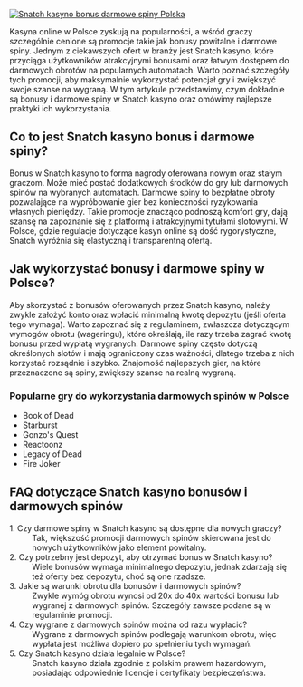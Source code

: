 [![Snatch kasyno bonus darmowe spiny Polska](https://123-caf.pages.dev/gitsignup.png)](https://vrmoo.ru/Bt82HjjY)

<p>Kasyna online w Polsce zyskują na popularności, a wśród graczy szczególnie cenione są promocje takie jak bonusy powitalne i darmowe spiny. Jednym z ciekawszych ofert w branży jest Snatch kasyno, które przyciąga użytkowników atrakcyjnymi bonusami oraz łatwym dostępem do darmowych obrotów na popularnych automatach. Warto poznać szczegóły tych promocji, aby maksymalnie wykorzystać potencjał gry i zwiększyć swoje szanse na wygraną. W tym artykule przedstawimy, czym dokładnie są bonusy i darmowe spiny w Snatch kasyno oraz omówimy najlepsze praktyki ich wykorzystania.</p>  <h2>Co to jest Snatch kasyno bonus i darmowe spiny?</h2> <p>Bonus w Snatch kasyno to forma nagrody oferowana nowym oraz stałym graczom. Może mieć postać dodatkowych środków do gry lub darmowych spinów na wybranych automatach. Darmowe spiny to bezpłatne obroty pozwalające na wypróbowanie gier bez konieczności ryzykowania własnych pieniędzy. Takie promocje znacząco podnoszą komfort gry, dają szansę na zapoznanie się z platformą i atrakcyjnymi tytułami slotowymi. W Polsce, gdzie regulacje dotyczące kasyn online są dość rygorystyczne, Snatch wyróżnia się elastyczną i transparentną ofertą.</p>  <h2>Jak wykorzystać bonusy i darmowe spiny w Polsce?</h2> <p>Aby skorzystać z bonusów oferowanych przez Snatch kasyno, należy zwykle założyć konto oraz wpłacić minimalną kwotę depozytu (jeśli oferta tego wymaga). Warto zapoznać się z regulaminem, zwłaszcza dotyczącym wymogów obrotu (wageringu), które określają, ile razy trzeba zagrać kwotę bonusu przed wypłatą wygranych. Darmowe spiny często dotyczą określonych slotów i mają ograniczony czas ważności, dlatego trzeba z nich korzystać rozsądnie i szybko. Znajomość najlepszych gier, na które przeznaczone są spiny, zwiększy szanse na realną wygraną.</p>  <h3>Popularne gry do wykorzystania darmowych spinów w Polsce</h3> <ul>   <li>Book of Dead</li>   <li>Starburst</li>   <li>Gonzo's Quest</li>   <li>Reactoonz</li>   <li>Legacy of Dead</li>   <li>Fire Joker</li> </ul>  <h2>FAQ dotyczące Snatch kasyno bonusów i darmowych spinów</h2> <dl>   <dt>1. Czy darmowe spiny w Snatch kasyno są dostępne dla nowych graczy?</dt>   <dd>Tak, większość promocji darmowych spinów skierowana jest do nowych użytkowników jako element powitalny.</dd>    <dt>2. Czy potrzebny jest depozyt, aby otrzymać bonus w Snatch kasyno?</dt>   <dd>Wiele bonusów wymaga minimalnego depozytu, jednak zdarzają się też oferty bez depozytu, choć są one rzadsze.</dd>    <dt>3. Jakie są warunki obrotu dla bonusów i darmowych spinów?</dt>   <dd>Zwykle wymóg obrotu wynosi od 20x do 40x wartości bonusu lub wygranej z darmowych spinów. Szczegóły zawsze podane są w regulaminie promocji.</dd>      <dt>4. Czy wygrane z darmowych spinów można od razu wypłacić?</dt>   <dd>Wygrane z darmowych spinów podlegają warunkom obrotu, więc wypłata jest możliwa dopiero po spełnieniu tych wymagań.</dd>    <dt>5. Czy Snatch kasyno działa legalnie w Polsce?</dt>   <dd>Snatch kasyno działa zgodnie z polskim prawem hazardowym, posiadając odpowiednie licencje i certyfikaty bezpieczeństwa.</dd> </dl>